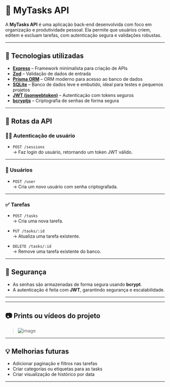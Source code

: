 # 📌 MyTasks API

A **MyTasks API** é uma aplicação back-end desenvolvida com foco em organização e produtividade pessoal. Ela permite que usuários criem, editem e excluam tarefas, com autenticação segura e validações robustas.

---

## 🚀 Tecnologias utilizadas

- **[Express](https://expressjs.com/)** – Framework minimalista para criação de APIs
- **[Zod](https://zod.dev/)** – Validação de dados de entrada
- **[Prisma ORM](https://www.prisma.io/)** – ORM moderno para acesso ao banco de dados
- **[SQLite](https://www.sqlite.org/)** – Banco de dados leve e embutido, ideal para testes e pequenos projetos
- **[JWT (jsonwebtoken)](https://github.com/auth0/node-jsonwebtoken)** – Autenticação com tokens seguros
- **[bcryptjs](https://github.com/dcodeIO/bcrypt.js)** – Criptografia de senhas de forma segura

---

## 📁 Rotas da API

### 🧑‍💻 Autenticação de usuário

- `POST /sessions`  
  → Faz login do usuário, retornando um token JWT válido.

---

### 👤 Usuários

- `POST /user`  
  → Cria um novo usuário com senha criptografada.

---

### ✅ Tarefas

- `POST /tasks`  
  → Cria uma nova tarefa.

- `PUT /tasks/:id`  
  → Atualiza uma tarefa existente.

- `DELETE /tasks/:id`  
  → Remove uma tarefa existente do banco.

---

## 🔐 Segurança

- As senhas são armazenadas de forma segura usando **bcrypt**.
- A autenticação é feita com **JWT**, garantindo segurança e escalabilidade.

---


---

## 📷 Prints ou vídeos do projeto

>![image](https://github.com/user-attachments/assets/b576a235-811e-4a89-88fd-6946f5323cde)


---

## 💡 Melhorias futuras

- Adicionar paginação e filtros nas tarefas
- Criar categorias ou etiquetas para as tasks
- Criar visualização de histórico por data

---

